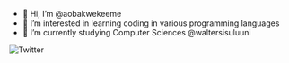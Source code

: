 - 👋 Hi, I’m @aobakwekeeme
- 👀 I’m interested in learning coding in various programming languages
- 🌱 I’m currently studying Computer Sciences @waltersisuluuni

![Twitter](https://img.shields.io/twitter/follow/aobakwe_keeme?style=social)
<!---
aobakwekeeme/aobakwekeeme is a ✨ special ✨ repository because its `README.md` (this file) appears on your GitHub profile.
You can click the Preview link to take a look at your changes.
--->
